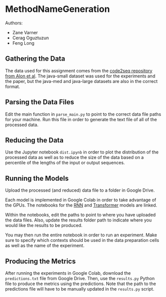 # MethodNameGeneration

Authors:
- Zane Varner
- Cerag Oguztuzun
- Feng Long

## Gathering the Data

The data used for this assignment comes from the [code2seq repository from Alon et al](https://github.com/tech-srl/code2seq/blob/master/README.md#datasets). The java-small dataset was used for the experiments and the paper, but the java-med and java-large datasets are also in the correct format.

## Parsing the Data Files

Edit the main function in `parse_main.py` to point to the correct data file paths for your machine.  Run this file in order to generate the text file of all of the processed data.

## Reducing the Data

Use the Jupyter notebook `dist.ipynb` in order to plot the distribution of the processed data as well as to reduce the size of the data based on a percentile of the lengths of the input or output sequences.

## Running the Models

Upload the processed (and reduced) data file to a folder in Google Drive.

Each model is implemented in Google Colab in order to take advantage of the GPUs. The notebooks for the [RNN](https://colab.research.google.com/drive/1ZpfScdhgQpx-HmC7oTb5ucJpW1dfw5Kx?usp=sharing) and [Transformer](https://colab.research.google.com/drive/1bJjMXyNl0PPK1q5DdR4pv9yk2dmhwZB4?usp=sharing) models are linked.

Within the notebooks, edit the paths to point to where you have uploaded the data files. Also, update the results folder path to indicate where you would like the results to be produced.

You may then run the entire notebook in order to run an experiment.  Make sure to specify which contexts should be used in the data preparation cells as well as the name of the experiment.

## Producing the Metrics

After running the experiments in Google Colab, download the `predictions.txt` file from Google Drive. Then, use the `results.py` Python file to produce the metrics using the predictions. Note that the path to the predictions file will have to be manually updated in the `results.py` script.
